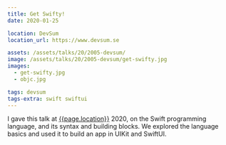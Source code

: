 ```yaml
---
title: Get Swifty!
date: 2020-01-25

location: DevSum
location_url: https://www.devsum.se

assets: /assets/talks/20/2005-devsum/
image: /assets/talks/20/2005-devsum/get-swifty.jpg
images:
  - get-swifty.jpg
  - objc.jpg

tags: devsum
tags-extra: swift swiftui
---
```


I gave this talk at [{{page.location}}]({{page.location_url}}) 2020, on the Swift programming language, and its syntax and building blocks. We explored the language basics and used it to build an app in UIKit and SwiftUI.

<!--
{% capture assets %}{{ "assets/talks/200528/" | relative_url }}{% endcapture %}

<section data-markdown data-background="{{assets}}get-swifty.jpg">
  # ⠀
  # ⠀
  # ⠀
  # ⠀⠀
  Daniel Saidi · [@danielsaidi]({{site.urls.twitter}})
</section>

<section data-markdown>
  # In this talk

  History of Swift
  
  Syntax
  
  UIKit
  
  SwiftUI
  
  Tools
</section>

<section data-markdown>
  # Daniel Saidi
  
  iOS since 2011
  
  Swift since 2014
  
  iOS Lead at BookBeat
  
  iOS, ipadOS, watchOS, CarPlay etc.
  
  Mobile architecture, API design, UI/UX
  
  Accessibility
</section>

<section data-markdown>
  # Before Swift
  Objective-C
  ![Objective-C]({{assets}}objc.png "Objective-C")
</section>

<section data-markdown>
  # Objective-C

  Introduced in early 80s

  Message-based layer on top of C 
  
  Main language at NeXT for NeXTSTEP
  
  Later used by Apple for macOS/iOS
  
  Still heavily used
</section>

<section data-markdown>
  # Swift
  
  Introduced by Apple in 2014
  
  General-purpose language
  
  Apps, command-line, backend
  
  macOS, Windows, Linux

  More accessible
</section>

<section data-markdown>
  # Swift
  ## A Great First Language
  
  Strong typing, clean syntax
  
  Less true for each version
  
  CLI tools
  
  iPad app - Swift Playgrounds
  
  Xcode Playgrounds
</section>

<section data-markdown>
  # Swift Syntax
  
  Properties & Types
  
  Functions
  
  Protocols
  
  Extensions
  
  ...and more
</section>

<section data-markdown>
  # Swift
  ## Live Coding
</section>


<section data-markdown>
  # UIKit
  
  UI framework for iOS/ipadOS
  
  AppKit for macOS
  
  WatchKit for watchOS
  
  UIKit for tvOS ¯\\\_(ツ)\_/¯
  
  Imperative frameworks
</section>

<section data-markdown>
  # UIKit
  ## Live Coding
</section>

<section data-markdown>
  # Conclusions
  
  A lot of code
  
  Hard to learn
  
  BUT very powerful
  
  Powers all iOS apps
  
  Industry standard
</section>


<section data-markdown>
  # SwiftUI
  
  Introduced in 2019
  
  UI framework for iOS/ipadOS
  
  ...and macOS
  
  ...and watchOS
  
  ...and tvOS
</section>


<section data-markdown>
  # SwiftUI
  
  Declarative framework
  
  Tell it want you want...
  
  ...not how you want it done
  
  Great data bindings
  
  Requires iOS 13
</section>

<section data-markdown>
  # SwiftUI
  ## Live Coding
</section>

<section data-markdown>
  # Conclusions
  
  Just 1 year old
  
  Many bugs
  
  Many breaking changes
  
  Many missing features
  
  ...but it's the future
</section>


<section data-markdown>
  # Tools
  
  SwiftLint
  
  SwiftGen
  
  Swift Package Manager
</section>

<section data-markdown>
  # Conclusion
  
  Swift is fun and pretty easy
  
  ...but has some complicated parts
  
  UIKit is the past and present
  
  SwiftUI is the future
  
  Apple development has never been so fun
</section>

<section data-markdown>
  # Thank you!
  ## Questions?
  Daniel Saidi · [@danielsaidi]({{site.urls.twitter}})
</section>

<section data-markdown data-background="https://media.giphy.com/media/upg0i1m4DLe5q/giphy.gif">
</section>
-->
